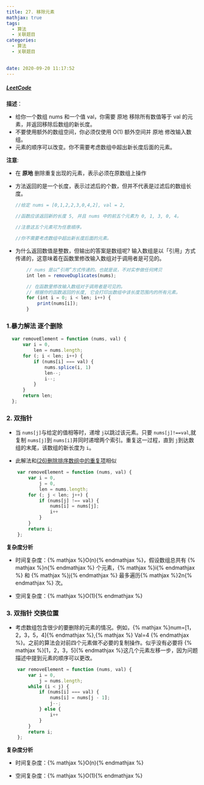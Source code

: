 ```yaml
---
title: 27. 移除元素
mathjax: true
tags:
  - 算法
  - 关联题目
categories:
  - 算法
  - 关联题目
  

date: 2020-09-20 11:17:52
---
```


##### [LeetCode](https://leetcode-cn.com/problems/remove-element/)

**描述**：

+ 给你一个数组 nums 和一个值 val，你需要 原地 移除所有数值等于 val 的元素，并返回移除后数组的新长度。
+ 不要使用额外的数组空间，你必须仅使用 O(1) 额外空间并 原地 修改输入数组。
+ 元素的顺序可以改变。你不需要考虑数组中超出新长度后面的元素。

**注意**:

+ 在 **原地** 删除重复出现的元素，表示必须在原数组上操作

+ 方法返回的是一个长度，表示过滤后的个数，但并不代表是过滤后的数组长度。

    ```javascript
    //给定 nums = [0,1,2,2,3,0,4,2], val = 2,

    //函数应该返回新的长度 5, 并且 nums 中的前五个元素为 0, 1, 3, 0, 4。

    //注意这五个元素可为任意顺序。

    //你不需要考虑数组中超出新长度后面的元素。

    ```

+ 为什么返回数值是整数，但输出的答案是数组呢?
  输入数组是以「引用」方式传递的，这意味着在函数里修改输入数组对于调用者是可见的。
    ```javascript
        // nums 是以“引用”方式传递的。也就是说，不对实参做任何拷贝
        int len = removeDuplicates(nums);

        // 在函数里修改输入数组对于调用者是可见的。
        // 根据你的函数返回的长度, 它会打印出数组中该长度范围内的所有元素。
        for (int i = 0; i < len; i++) {
            print(nums[i]);
        }
    ```

### 1.暴力解法 逐个删除

  ```javascript
    var removeElement = function (nums, val) {
        var i = 0,
            len = nums.length;
        for (; i < len; i++) {
            if (nums[i] === val) {
                nums.splice(i, 1)
                len--;
                i--;
            }
        }
        return len;
    };
  ```

### 2. 双指针

+ 当 `nums[j]`与给定的值相等时，递增 `j`以跳过该元素。只要 `nums[j]!==val`,就复制 `nums[j]`到 `nums[i]`并同时递增两个索引。重复这一过程，直到 `j`到达数组的末尾，该数组的新长度为 `i`。

+ 此解法和[(26)删除排序数组中的重复项](/posts/1c7f6819/)相似 

```javascript
    var removeElement = function (nums, val) {
        var i = 0,
            j = 0,
            len = nums.length;
        for (; j < len; j++) {
            if (nums[j] !== val) {
                nums[i] = nums[j];
                i++
            }
        }
        return i;
    };
```

**复杂度分析**

+ 时间复杂度：{% mathjax %}O(n){% endmathjax %}，假设数组总共有 {% mathjax %}n{% endmathjax %} 个元素，{% mathjax %}i{% endmathjax %} 和 {% mathjax %}j{% endmathjax %} 最多遍历{% mathjax %}2n{% endmathjax %} 次。

+ 空间复杂度：{% mathjax %}O(1){% endmathjax %}

### 3. 双指针 交换位置

+ 考虑数组包含很少的要删除的元素的情况。例如，{% mathjax %}num=[1，2，3，5，4]{% endmathjax %},{% mathjax %} Val=4 {% endmathjax %}。之前的算法会对前四个元素做不必要的复制操作。似乎没有必要将 {% mathjax %}[1，2，3，5]{% endmathjax %}这几个元素左移一步，因为问题描述中提到元素的顺序可以更改。

```javascript
    var removeElement = function (nums, val) {
        var i = 0,
            j = nums.length;
        while (i < j) {
            if (nums[i] === val) {
                nums[i] = nums[j - 1];
                j--;
            } else {
                i++
            }
        }
        return i;
    };
```


**复杂度分析**

+ 时间复杂度：{% mathjax %}O(n){% endmathjax %}

+ 空间复杂度：{% mathjax %}O(1){% endmathjax %}
